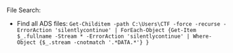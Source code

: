 File Search:
- Find all ADS files: `Get-Childitem -path C:\Users\CTF -force -recurse -ErrorAction 'silentlycontinue' | ForEach-Object {Get-Item $_.fullname -Stream * -ErrorAction 'silentlycontinue' | Where-Object {$_.stream -cnotmatch '.*DATA.*'} }`

